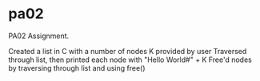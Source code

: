 # pa02
PA02 Assignment.

Created a list in C with a number of nodes K provided by user
Traversed through list, then printed each node with "Hello World#" + K
Free'd nodes by traversing through list and using free()

